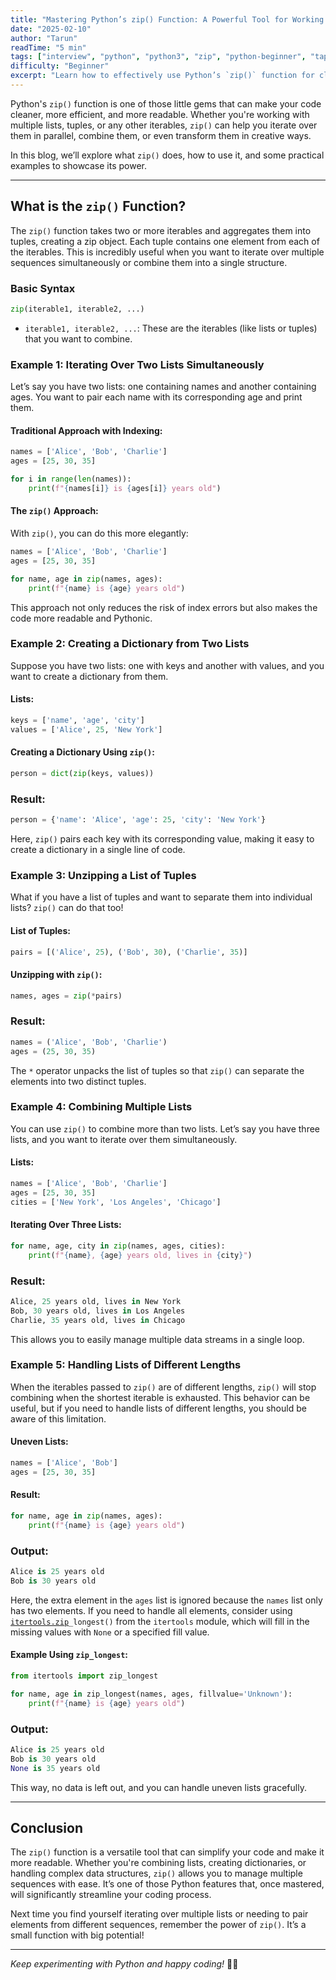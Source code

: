 ```yaml
---
title: "Mastering Python’s zip() Function: A Powerful Tool for Working with Multiple Lists"
date: "2025-02-10"
author: "Tarun"
readTime: "5 min"
tags: ["interview", "python", "python3", "zip", "python-beginner", "taps-techie", "pythonic-programming", "python-zip"]
difficulty: "Beginner"
excerpt: "Learn how to effectively use Python’s `zip()` function for cleaner, more efficient code when working with multiple lists or iterables"
---
```

Python's `zip()` function is one of those little gems that can make your code cleaner, more efficient, and more readable. Whether you're working with multiple lists, tuples, or any other iterables, `zip()` can help you iterate over them in parallel, combine them, or even transform them in creative ways.

In this blog, we’ll explore what `zip()` does, how to use it, and some practical examples to showcase its power.

---

## **What is the** `zip()` Function?

The `zip()` function takes two or more iterables and aggregates them into tuples, creating a zip object. Each tuple contains one element from each of the iterables. This is incredibly useful when you want to iterate over multiple sequences simultaneously or combine them into a single structure.

### **Basic Syntax**

```python
zip(iterable1, iterable2, ...)
```

* `iterable1, iterable2, ...`: These are the iterables (like lists or tuples) that you want to combine.
    

### **Example 1: Iterating Over Two Lists Simultaneously**

Let’s say you have two lists: one containing names and another containing ages. You want to pair each name with its corresponding age and print them.

#### Traditional Approach with Indexing:

```python
names = ['Alice', 'Bob', 'Charlie']
ages = [25, 30, 35]

for i in range(len(names)):
    print(f"{names[i]} is {ages[i]} years old")
```

#### The `zip()` Approach:

With `zip()`, you can do this more elegantly:

```python
names = ['Alice', 'Bob', 'Charlie']
ages = [25, 30, 35]

for name, age in zip(names, ages):
    print(f"{name} is {age} years old")
```

This approach not only reduces the risk of index errors but also makes the code more readable and Pythonic.

### **Example 2: Creating a Dictionary from Two Lists**

Suppose you have two lists: one with keys and another with values, and you want to create a dictionary from them.

#### Lists:

```python
keys = ['name', 'age', 'city']
values = ['Alice', 25, 'New York']
```

#### Creating a Dictionary Using `zip()`:

```python
person = dict(zip(keys, values))
```

### Result:

```python
person = {'name': 'Alice', 'age': 25, 'city': 'New York'}
```

Here, `zip()` pairs each key with its corresponding value, making it easy to create a dictionary in a single line of code.

### **Example 3: Unzipping a List of Tuples**

What if you have a list of tuples and want to separate them into individual lists? `zip()` can do that too!

#### List of Tuples:

```python
pairs = [('Alice', 25), ('Bob', 30), ('Charlie', 35)]
```

#### Unzipping with `zip()`:

```python
names, ages = zip(*pairs)
```

### Result:

```python
names = ('Alice', 'Bob', 'Charlie')
ages = (25, 30, 35)
```

The `*` operator unpacks the list of tuples so that `zip()` can separate the elements into two distinct tuples.

### **Example 4: Combining Multiple Lists**

You can use `zip()` to combine more than two lists. Let’s say you have three lists, and you want to iterate over them simultaneously.

#### Lists:

```python
names = ['Alice', 'Bob', 'Charlie']
ages = [25, 30, 35]
cities = ['New York', 'Los Angeles', 'Chicago']
```

#### Iterating Over Three Lists:

```python
for name, age, city in zip(names, ages, cities):
    print(f"{name}, {age} years old, lives in {city}")
```

### Result:

```python
Alice, 25 years old, lives in New York
Bob, 30 years old, lives in Los Angeles
Charlie, 35 years old, lives in Chicago
```

This allows you to easily manage multiple data streams in a single loop.

### **Example 5: Handling Lists of Different Lengths**

When the iterables passed to `zip()` are of different lengths, `zip()` will stop combining when the shortest iterable is exhausted. This behavior can be useful, but if you need to handle lists of different lengths, you should be aware of this limitation.

#### Uneven Lists:

```python
names = ['Alice', 'Bob']
ages = [25, 30, 35]
```

#### Result:

```python
for name, age in zip(names, ages):
    print(f"{name} is {age} years old")
```

### Output:

```python
Alice is 25 years old
Bob is 30 years old
```

Here, the extra element in the `ages` list is ignored because the `names` list only has two elements. If you need to handle all elements, consider using [`itertools.zip`](http://itertools.zip)`_longest()` from the `itertools` module, which will fill in the missing values with `None` or a specified fill value.

#### Example Using `zip_longest`:

```python
from itertools import zip_longest

for name, age in zip_longest(names, ages, fillvalue='Unknown'):
    print(f"{name} is {age} years old")
```

### Output:

```python
Alice is 25 years old
Bob is 30 years old
None is 35 years old
```

This way, no data is left out, and you can handle uneven lists gracefully.

---

## **Conclusion**

The `zip()` function is a versatile tool that can simplify your code and make it more readable. Whether you're combining lists, creating dictionaries, or handling complex data structures, `zip()` allows you to manage multiple sequences with ease. It’s one of those Python features that, once mastered, will significantly streamline your coding process.

Next time you find yourself iterating over multiple lists or needing to pair elements from different sequences, remember the power of `zip()`. It’s a small function with big potential!

---

*Keep experimenting with Python and happy coding!* 🔧🐍